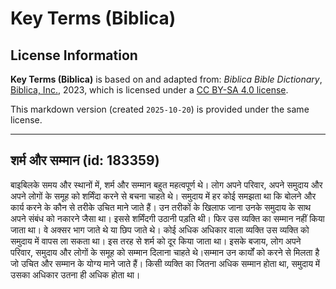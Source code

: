 # Key Terms (Biblica)

## License Information

**Key Terms (Biblica)** is based on and adapted from: _Biblica Bible Dictionary_, [Biblica, Inc.](https://www.biblica.com/), 2023, which is licensed under a [CC BY-SA 4.0 license](https://creativecommons.org/licenses/by-sa/4.0/legalcode.en).

This markdown version (created `2025-10-20`) is provided under the same license.



--------------------------------

## शर्म और सम्मान (id: 183359)

बाइबिलके समय और स्थानों में, शर्म और सम्मान बहुत महत्वपूर्ण थे। लोग अपने परिवार, अपने समुदाय और अपने लोगों के समूह को शर्मिंदा करने से बचना चाहते थे। समुदाय में हर कोई समझता था कि बोलने और कार्य करने के कौन से तरीके उचित माने जाते हैं। उन तरीकों के खिलाफ जाना उनके समुदाय के साथ अपने संबंध को नकारने जैसा था। इससे शर्मिंदगी उठानी पड़ति थी। फिर उस व्यक्ति का सम्मान नहीं किया जाता था। वे अक्सर भाग जाते थे या छिप जाते थे। कोई अधिक अधिकार वाला व्यक्ति उस व्यक्ति को समुदाय में वापस ला सकता था। इस तरह से शर्म को दूर किया जाता था। इसके बजाय, लोग अपने परिवार, समुदाय और लोगों के समूह को सम्मान दिलाना चाहते थे।सम्मान उन कार्यों को करने से मिलता है जो उचित और सम्मान के योग्य माने जाते हैं। किसी व्यक्ति का जितना अधिक सम्मान होता था, समुदाय में उसका अधिकार उतना ही अधिक होता था।


